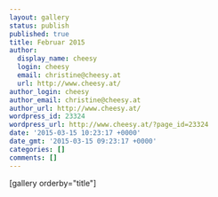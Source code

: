 ```yaml
---
layout: gallery
status: publish
published: true
title: Februar 2015
author:
  display_name: cheesy
  login: cheesy
  email: christine@cheesy.at
  url: http://www.cheesy.at/
author_login: cheesy
author_email: christine@cheesy.at
author_url: http://www.cheesy.at/
wordpress_id: 23324
wordpress_url: http://www.cheesy.at/?page_id=23324
date: '2015-03-15 10:23:17 +0000'
date_gmt: '2015-03-15 09:23:17 +0000'
categories: []
comments: []
---
```

[gallery orderby="title"]

